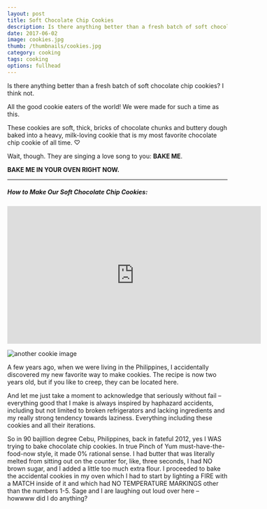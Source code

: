 ```yaml
---
layout: post
title: Soft Chocolate Chip Cookies
description: Is there anything better than a fresh batch of soft chocolate chip cookies? I think not. (a post with fullhead option)
date: 2017-06-02
image: cookies.jpg
thumb: /thumbnails/cookies.jpg
category: cooking
tags: cooking
options: fullhead
---
```


Is there anything better than a fresh batch of soft chocolate chip cookies? I think not.

<!-- ![cookie image](http://pinchofyum.com/wp-content/uploads/Chocolate-Chip-Cookies-Square.jpg) -->

All the good cookie eaters of the world!
We were made for such a time as this.

These cookies are soft, thick, bricks of chocolate chunks and buttery dough baked into a heavy, milk-loving cookie that is my most favorite chocolate chip cookie of all time. ♡


Wait, though. They are singing a love song to you: **BAKE ME**.

**BAKE ME IN YOUR OVEN RIGHT NOW.**

<hr>

##### How to Make Our Soft Chocolate Chip Cookies:
<iframe width="580" height="315" src="http://www.youtube.com/embed/JdbGVDYu4mQ" frameborder="0" allowfullscreen></iframe>
<!-- [![embedded video](https://img.youtube.com/vi/JdbGVDYu4mQ/0.jpg)](https://www.youtube.com/watch?v=JdbGVDYu4mQ) -->

![another cookie image](http://cdn.pinchofyum.com/wp-content/uploads/cookie-cross-section-2-768x1152.jpg)

A few years ago, when we were living in the Philippines, I accidentally discovered my new favorite way to make cookies. The recipe is now two years old, but if you like to creep, they can be located here.

And let me just take a moment to acknowledge that seriously without fail – everything good that I make is always inspired by haphazard accidents, including but not limited to broken refrigerators and lacking ingredients and my really strong tendency towards laziness. Everything including these cookies and all their iterations.

So in 90 bajillion degree Cebu, Philippines, back in fateful 2012, yes I WAS trying to bake chocolate chip cookies. In true Pinch of Yum must-have-the-food-now style, it made 0% rational sense. I had butter that was literally melted from sitting out on the counter for, like, three seconds, I had NO brown sugar, and I added a little too much extra flour. I proceeded to bake the accidental cookies in my oven which I had to start by lighting a FIRE with a MATCH inside of it and which had NO TEMPERATURE MARKINGS other than the numbers 1-5. Sage and I are laughing out loud over here – howwww did I do anything?

